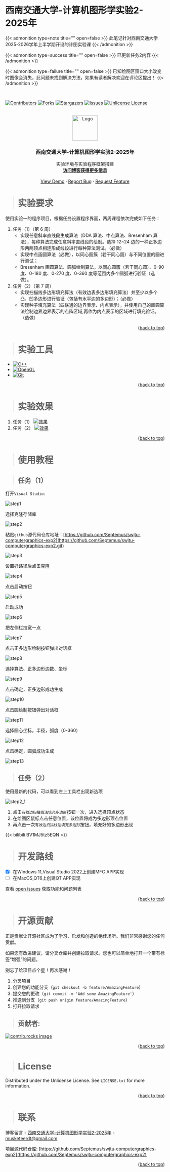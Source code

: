 # 西南交通大学-计算机图形学实验2-2025年

{{< admonition type=note title="" open=false >}}
此笔记针对西南交通大学2025-2026学年上半学期开设的计图实验课
{{< /admonition >}}

{{< admonition type=success title="" open=false >}}
已更新任务2内容
{{< /admonition >}}


{{< admonition type=failure title="" open=false >}}
已知绘图区窗口大小改变时图像会消失，此问题未找到解决方法，如果有读者解决欢迎在评论区提出！
{{< /admonition >}}


﻿<!-- Improved compatibility of back to top link: See: https://github.com/Septemus/swjtu-computergraphics-exp2/pull/73 -->
<a id="readme-top"></a>
<!--
*** Thanks for checking out the swjtu-computergraphics-exp. If you have a suggestion
*** that would make this better, please fork the repo and create a pull request
*** or simply open an issue with the tag "enhancement".
*** Don't forget to give the project a star!
*** Thanks again! Now go create something AMAZING! :D
-->



<!-- PROJECT SHIELDS -->
<!--
*** I'm using markdown "reference style" links for readability.
*** Reference links are enclosed in brackets [ ] instead of parentheses ( ).
*** See the bottom of this document for the declaration of the reference variables
*** for contributors-url, forks-url, etc. This is an optional, concise syntax you may use.
*** https://www.markdownguide.org/basic-syntax/#reference-style-links
-->
[![Contributors][contributors-shield]][contributors-url]
[![Forks][forks-shield]][forks-url]
[![Stargazers][stars-shield]][stars-url]
[![Issues][issues-shield]][issues-url]
[![Unlicense License][license-shield]][license-url]



<!-- PROJECT LOGO -->
<br />
<div align="center">
  <a href="https://github.com/Septemus/swjtu-computergraphics-exp2">
    <img src="/images/logo.png" alt="Logo" width="80" height="80">
  </a>

  <h3 align="center">西南交通大学-计算机图形学实验2-2025年</h3>

  <p align="center">
    实验环境与实验程序框架搭建
    <br />
    <a href="https://septemus.github.io/computer_graphics_exp2/"><strong>访问博客获得更多信息</strong></a>
    <br />
    <br />
    <a href="https://github.com/Septemus/swjtu-computergraphics-exp2">View Demo</a>
    &middot;
    <a href="https://github.com/Septemus/swjtu-computergraphics-exp2/issues/new?labels=bug&template=bug-report---.md">Report Bug</a>
    &middot;
    <a href="https://github.com/Septemus/swjtu-computergraphics-exp2/issues/new?labels=enhancement&template=feature-request---.md">Request Feature</a>
  </p>
</div>



<!-- ABOUT THE PROJECT -->
> # 实验要求



使用实验一的程序项目，根据任务设置程序界面，两周课程依次完成如下任务：


1. 任务（1）（第 6 周） 
    - 实现任意斜率直线段生成算法（DDA 算法、中点算法、Bresenham 算法），每种算法完成任意斜率直线段的绘制。选择 12~24 边的一种正多边形两两顶点相连形成线段进行每种算法测试。（必做）
    - 实现中点画圆算法（必做），以同心圆簇（若干同心圆）与不同位置的圆进行测试；
    - Bresenham 画圆算法、圆弧绘制算法，以同心圆簇（若干同心圆）、0-90 度、0-180 度、0-270 度、0-360 度等范围内多个圆弧进行验证（选做）。
1. 任务（2）（第 7 周）
    - 实现扫描线多边形填充算法（有效边表多边形填充算法）并至少以多个凸、凹多边形进行验证（包括有水平边的多边形）；（必做）
    - 实现种子填充算法（四联通的边界表示、内点表示），并使用自己的画圆算法绘制边界边界表示的点阵区域,再作为内点表示的区域进行填充验证。（选做）

<p align="right">(<a href="#readme-top">back to top</a>)</p>



> # 实验工具



- [![C++][C++]][C++-url]
- [![OpenGL][OpenGL]][OpenGL-url]
- [![Git][Git]][Git-url]

<p align="right">(<a href="#readme-top">back to top</a>)</p>



<!-- GETTING STARTED -->
> # 实验效果


1. 任务（1）
    [![效果][result]](https://example.com) 
1. 任务（2）
    [![效果][result2]](https://example.com)

<p align="right">(<a href="#readme-top">back to top</a>)</p>


> # 使用教程

> ## 任务（1）

打开`Visual Studio`:

![step1](/images/step1.png)

选择克隆存储库

![step2](/images/step2.png)

粘贴`github`源代码仓库地址：[https://github.com/Septemus/swjtu-computergraphics-exp2](https://github.com/Septemus/swjtu-computergraphics-exp2.git)

![step3](/images/cg/exp2/step3.png)

设置好路径后点击克隆

![step4](/images/step4.png)

点击启动按钮

![step5](/images/step5.png)

启动成功

![step6](/images/cg/exp2/step6.png)

把左侧栏拉宽一点

![step7](/images/cg/exp2/step7.png)

点击正多边形绘制按钮弹出对话框

![step8](/images/cg/exp2/step8.png)

选择算法、正多边形边数、坐标

![step9](/images/cg/exp2/step9.png)

点击确定，正多边形成功生成

![step10](/images/cg/exp2/step10.png)

点击圆绘制按钮弹出对话框

![step11](/images/cg/exp2/step11.png)

选择圆心坐标，半径，弧度（0-360）

![step12](/images/cg/exp2/step12.png)

点击确定，圆弧成功生成

![step13](/images/cg/exp2/step13.png)


> ## 任务（2）

使用最新的代码，可以看到左上工具栏出现新选项

![step2_1](/images/cg/exp2/step2_1.png)

1. 点击`有效边扫描线法填充多边形`按钮一次，进入选择顶点状态
2. 在绘图区鼠标点击任意位置，该位置将成为多边形顶点位置
3. 再点击一次`有效边扫描线法填充多边形`按钮，填充好的多边形出现

{{< bilibili BV1MJ5tz5EQN >}}

<!-- ROADMAP -->
> # 开发路线

- [x] 在Windows 11,Visual Studio 2022上创建MFC APP实现
- [ ] 在MacOS,QT6上创建QT APP实现

查看 [open issues](https://github.com/Septemus/swjtu-computergraphics-exp2/issues) 获取功能和问题列表

<p align="right">(<a href="#readme-top">back to top</a>)</p>



<!-- CONTRIBUTING -->
> # 开源贡献

正是贡献让开源社区成为了学习、启发和创造的绝佳场所。我们非常感谢您的任何贡献。

如果您有改进建议，请分叉仓库并创建拉取请求。您也可以简单地打开一个带有标签“增强”的问题。

别忘了给项目点个星！再次感谢！

1. 分叉项目
2. 创建您的功能分支（`git checkout -b feature/AmazingFeature`）
3. 提交您的更改（`git commit -m 'Add some AmazingFeature'`）
4. 推送到分支（`git push origin feature/AmazingFeature`）
5. 打开拉取请求

> ## 贡献者:

<a href="https://github.com/Septemus/swjtu-computergraphics-exp2/graphs/contributors">
  <img src="https://contrib.rocks/image?repo=septemus/swjtu-computergraphics-exp2" alt="contrib.rocks image" />
</a>

<p align="right">(<a href="#readme-top">back to top</a>)</p>



<!-- LICENSE -->
> # License

Distributed under the Unlicense License. See `LICENSE.txt` for more information.

<p align="right">(<a href="#readme-top">back to top</a>)</p>



<!-- CONTACT -->
> # 联系

博客留言 - [西南交通大学-计算机图形学实验2-2025年](https://septemus.github.io/computer_graphics_exp2/) - [musketeerdt@gmail.com](musketeerdt@gmail.com)

项目源代码仓库: [https://github.com/Septemus/swjtu-computergraphics-exp2](https://github.com/Septemus/swjtu-computergraphics-exp2)

<p align="right">(<a href="#readme-top">back to top</a>)</p>





<!-- MARKDOWN LINKS & IMAGES -->
<!-- https://www.markdownguide.org/basic-syntax/#reference-style-links -->
[contributors-shield]: https://img.shields.io/github/contributors/septemus/swjtu-computergraphics-exp2.svg?style=for-the-badge
[contributors-url]: https://github.com/Septemus/swjtu-computergraphics-exp2/graphs/contributors
[forks-shield]: https://img.shields.io/github/forks/septemus/swjtu-computergraphics-exp2.svg?style=for-the-badge
[forks-url]: https://github.com/Septemus/swjtu-computergraphics-exp2/network/members
[stars-shield]: https://img.shields.io/github/stars/septemus/swjtu-computergraphics-exp2.svg?style=for-the-badge
[stars-url]: https://github.com/Septemus/swjtu-computergraphics-exp2/stargazers
[issues-shield]: https://img.shields.io/github/issues/septemus/swjtu-computergraphics-exp2.svg?style=for-the-badge
[issues-url]: https://github.com/Septemus/swjtu-computergraphics-exp2/issues
[license-shield]: https://img.shields.io/github/license/septemus/swjtu-computergraphics-exp2.svg?style=for-the-badge
[license-url]: https://github.com/Septemus/swjtu-computergraphics-exp2/blob/master/LICENSE.txt
[linkedin-shield]: https://img.shields.io/badge/-LinkedIn-black.svg?style=for-the-badge&logo=linkedin&colorB=555
[linkedin-url]: https://linkedin.com/in/septemus
[product-screenshot]: images/screenshot.png
[result]: /images/cg_exp2_res.png
[result2]: /images/cg/exp2/res2.png
[Next.js]: https://img.shields.io/badge/next.js-000000?style=for-the-badge&logo=nextdotjs&logoColor=white
[C++]: https://img.shields.io/badge/c++-000000?style=for-the-badge&logo=cplusplus&logoColor=white
[C++-url]: https://en.wikipedia.org/wiki/C++
[OpenGL]: https://img.shields.io/badge/opengl-000000?style=for-the-badge&logo=opengl&logoColor=white
[OpenGL-url]: https://www.opengl.org/
[Git]: https://img.shields.io/badge/Git-000000?style=for-the-badge&logo=git&logoColor=white
[Git-url]: https://git-scm.com/downloads
[Next-url]: https://nextjs.org/
[React.js]: https://img.shields.io/badge/React-20232A?style=for-the-badge&logo=react&logoColor=61DAFB
[React-url]: https://reactjs.org/
[Vue.js]: https://img.shields.io/badge/Vue.js-35495E?style=for-the-badge&logo=vuedotjs&logoColor=4FC08D
[Vue-url]: https://vuejs.org/
[Angular.io]: https://img.shields.io/badge/Angular-DD0031?style=for-the-badge&logo=angular&logoColor=white
[Angular-url]: https://angular.io/
[Svelte.dev]: https://img.shields.io/badge/Svelte-4A4A55?style=for-the-badge&logo=svelte&logoColor=FF3E00
[Svelte-url]: https://svelte.dev/
[Laravel.com]: https://img.shields.io/badge/Laravel-FF2D20?style=for-the-badge&logo=laravel&logoColor=white
[Laravel-url]: https://laravel.com
[Bootstrap.com]: https://img.shields.io/badge/Bootstrap-563D7C?style=for-the-badge&logo=bootstrap&logoColor=white
[Bootstrap-url]: https://getbootstrap.com
[JQuery.com]: https://img.shields.io/badge/jQuery-0769AD?style=for-the-badge&logo=jquery&logoColor=white
[JQuery-url]: https://jquery.com 


